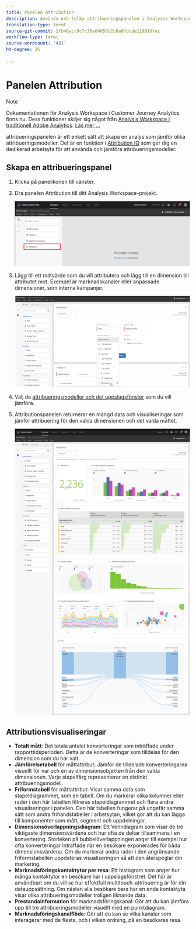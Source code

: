 ```yaml
---
title: Panelen Attribution
description: Använda och tolka attribueringspanelen i Analysis Workspace.
translation-type: tm+mt
source-git-commit: 1fb46acc9c7c70e64058d2c6a8fdcde119910fec
workflow-type: tm+mt
source-wordcount: '431'
ht-degree: 1%

---
```



# Panelen Attribution

>[!NOTE]
>
>Dokumentationen för Analysis Workspace i Customer Journey Analytics finns nu. Dess funktioner skiljer sig något från [Analysis Workspace i traditionell Adobe Analytics](https://docs.adobe.com/content/help/en/analytics/analyze/analysis-workspace/home.html). [Läs mer …](/help/getting-started/cja-aa.md)

attribueringspanelen är ett enkelt sätt att skapa en analys som jämför olika attribueringsmodeller. Det är en funktion i [Attribution IQ](../attribution/overview.md) som ger dig en dedikerad arbetsyta för att använda och jämföra attribueringsmodeller.

## Skapa en attribueringspanel

1. Klicka på panelikonen till vänster.
1. Dra panelen Attribution till ditt Analysis Workspace-projekt.

   ![Ny attribueringspanel](assets/Attribution_Panel_1.png)

1. Lägg till ett mätvärde som du vill attributera och lägg till en dimension till attributet mot. Exempel är marknadskanaler eller anpassade dimensioner, som interna kampanjer.

   ![Välj dimension och mått](assets/attribution_panel2.png)

1. Välj de [attribueringsmodeller och det uppslagsfönster](../attribution/models.md) som du vill jämföra.

1. Attributionspanelen returnerar en mängd data och visualiseringar som jämför attribuering för den valda dimensionen och det valda måttet.

   ![Attributionsvisualiseringar](assets/attr_panel_vizs.png)

## Attributionsvisualiseringar

* **Totalt mått**: Det totala antalet konverteringar som inträffade under rapporttidsperioden. Detta är de konverteringar som tilldelas för den dimension som du har valt.
* **Jämförelsetabell** för måttattribut: Jämför de tilldelade konverteringarna visuellt för var och en av dimensionsobjekten från den valda dimensionen. Varje stapelfärg representerar en distinkt attribueringsmodell.
* **Friformstabell** för måttattribut: Visar samma data som stapeldiagrammet, som en tabell. Om du markerar olika kolumner eller rader i den här tabellen filtreras stapeldiagrammet och flera andra visualiseringar i panelen. Den här tabellen fungerar på ungefär samma sätt som andra frihandstabeller i arbetsytan, vilket gör att du kan lägga till komponenter som mått, segment och uppdelningar.
* **Dimensionsöverlappningsdiagram**: Ett Venndiagram som visar de tre viktigaste dimensionsvärdena och hur ofta de deltar tillsammans i en konvertering. Storleken på bubbelöverlappningen anger till exempel hur ofta konverteringar inträffade när en besökare exponerades för båda dimensionsvärdena. Om du markerar andra rader i den angränsande friformstabellen uppdateras visualiseringen så att den återspeglar din markering.
* **Marknadsföringskontaktytor per resa**: Ett histogram som anger hur många kontaktytor en besökare har i uppslagsfönstret. Det här är användbart om du vill se hur effektfull multitouch-attribuering är för din datauppsättning. Om nästan alla besökare bara har en enda kontaktyta visar olika attribueringsmodeller troligen liknande data.
* **Prestandainformation** för marknadsföringskanal: Gör att du kan jämföra upp till tre attribueringsmodeller visuellt med en punktdiagram.
* **Marknadsföringskanalflöde**: Gör att du kan se vilka kanaler som interagerar med de flesta, och i vilken ordning, på en besökares resa.
